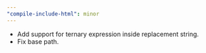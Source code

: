 ```yaml
---
"compile-include-html": minor
---
```


- Add support for ternary expression inside replacement string.
- Fix base path.
